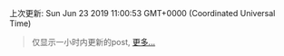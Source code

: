 
  
 上次更新: Sun Jun 23 2019 11:00:53 GMT+0000 (Coordinated Universal Time) 

 > 仅显示一小时内更新的post, [更多...](screenshots/)
  